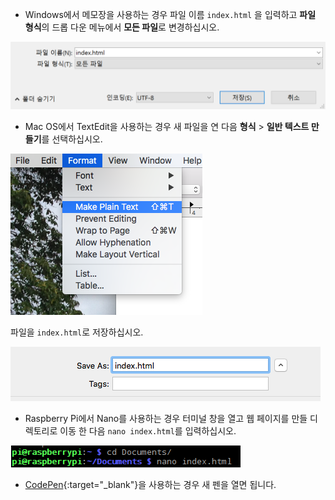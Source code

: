  -  Windows에서 메모장을 사용하는 경우 파일 이름 `index.html` 을 입력하고 **파일 형식**의 드롭 다운 메뉴에서 **모든 파일**로 변경하십시오.

  ![메모장을 사용하여 HTML로 저장](images/save-as-html-notepad.png)

 - Mac OS에서 TextEdit을 사용하는 경우 새 파일을 연 다음 **형식** > **일반 텍스트 만들기**를 선택하십시오.

  ![Mac에서 일반 텍스트 만들기](images/mac-make-plaintext.png)

  파일을 `index.html`로 저장하십시오.

  ![Mac에서 HTML로 저장](images/mac-name-file.png)

 - Raspberry Pi에서 Nano를 사용하는 경우 터미널 창을 열고 웹 페이지를 만들 디렉토리로 이동 한 다음 `nano index.html`를 입력하십시오.

  ![나노에서 HTML 만들기](images/pi-html-nano.png)

 - [CodePen](http://codepen.io){:target="_blank"}을 사용하는 경우 새 펜을 열면 됩니다.

